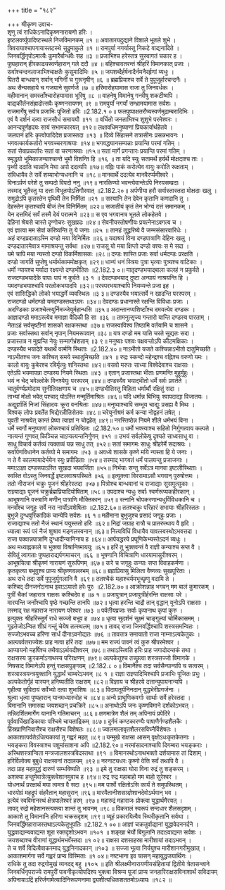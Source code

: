 +++
title = "१८२"

+++
श्रीकृष्ण उवाच-  
शृणु त्वं राधिकेऽनादिकृष्णनारायणो हरिः ।  
इष्टलवर्ष्युपादिष्टस्थले निजविमानकम् ॥१ ॥
अवातारयदुद्याने विशाले भूतले शुभे ।  
त्रिवरायाश्चापगायास्तटस्थे सुद्रुमाकुले ॥१ ॥
रामपुर्या नगर्यास्तु निकटे वाद्यनादिते ।  
जिनवर्द्धिनृपोऽमात्यैः कुमारैर्बान्धवैः सह ॥३ ॥
प्रजाभिश्च हरेस्तत्र सुस्वागतं चकार ह ।  
पुष्पहारान् हीरकाढ्यस्वर्णहारान् गले ददौ ॥४ ॥
बहिश्चावतरन्तं श्रीहरिं विमानकात् प्रजाः ।  
सर्वाश्चन्दनलाजाभिश्चाक्षतैः कुसुमादिभिः ॥५ ॥
जयशब्दैर्हर्षनादैर्नमनैरर्हृणां व्यधुः ।  
पितरौ बान्धवान् सर्वान् भगिनीं च गुरूनृषीन् ॥६ ॥
ब्रह्मप्रियाश्च सर्वे ते पुपूजुर्हारचन्दनैः ।  
अथ सैन्यसहाये च गजयाने सुवर्णजे ॥७ ॥
हरिमारोहयामास राजा तु जिनवर्धकः ।  
महीमानान् समस्ताँश्चारोहयामास भूरिषु ॥८ ॥
वाहनेषु विमानेषु गन्त्रीषु शकटीष्वपि ।  
वाद्यकीर्तनसंह्रादोत्सवैः कृष्णनरायणम् ॥९ ॥
रामपुर्यां नगर्यां सम्भ्रामयामास सर्वशः ।  
राजमार्गेषु सर्वत्र प्रजाभिः पूजितो हरिः ॥2.182.१ ०॥
फलपुष्पाक्षतरौप्यस्वर्णमुद्राम्बरादिभिः ।  
एवं वै दर्शनं दत्वा राजसौधं समाययौ ॥११ ॥
वर्धितो जनताभिश्च शुशुभे परमेश्वरः ।  
आनन्दपूर्णहृदयः सायं सभामकारयत् ॥१२॥
लक्षावधिमनुष्याणां प्रियकार्यार्थहेतवे ।  
जलपानं हरिः कृत्वोपादिदेश प्रजास्तदा ॥१३ ॥
दिव्ये सिंहासने तत्रासीनः प्रसन्नभावनः ।  
भगवत्कार्यकर्तारो भगवच्चरणाश्रयाः ॥१४॥
भगवद्ध्यानसम्पन्नाः प्रयान्ति परमां गतिम् ।  
सतां सेवाप्रकर्तारः सतां वा चरणाश्रयाः ॥१५॥
सतां मार्गे प्रगन्तारः प्रयान्ति परमां गतिम् ।  
स्मृद्धयो भूमिकाजन्याश्चान्ते भूमौ विशन्ति हि ॥१६ ॥
ता यदि स्युः सतामर्थे हर्यर्थे मोक्षदाश्च ताः ।  
पृथ्वी ददाति चान्नानि मेघा अपो ददत्यपि ॥१७॥
वह्निः पाकं करोत्येव वायुः करोति रूक्षताम् ।  
संविधायैव ते सर्वे शय्याभोग्यधनानि च ॥१८॥
मानवार्थे ददत्येव मानवैरर्प्यमीश्वरे ।  
विनाऽर्पणं परेशे तु सम्पदो विपदो ननु ॥१९॥
नारकिण्यो भवन्त्येवान्तेऽपि निरयसम्प्रदाः ।  
तस्माद् भूतैस्तु या दत्ता विभूतयोऽतिगौरवात् ॥2.182.२०॥
अर्पणीया हरौ सर्वास्तास्तदा मोक्षदाः खलु ।  
समुद्रोऽपि कृतस्तेन पृथिवी तेन निर्मिता ॥२१ ॥
सस्यानि तेन देवेन कृतानि कणदानि तु ।  
देहस्तेन कृतश्चापि बीजं तेन विनिर्मितम् ॥२२॥
सजातीयं कृतं तेन भोग्यं दत्तं समानकम् ।  
येन दत्तमिदं सर्वं तस्मै देयं परात्मने ॥२३॥
स एव भगवानत्र भूतले लोकहेतवे ।  
देहिनां श्रेयसे चास्ते दृग्गोचरः सुखप्रदः ॥२४॥
सेवनीयस्तोषणीयः प्रयत्नेनाऽवगत्य च ।  
एवं ज्ञात्वा मम सेवां करिष्यन्ति तु ये जनाः ॥२५ ॥
तानहं तूद्धरिष्ये वै जन्मसंसारवारिधेः ।  
अहं दण्डप्रदाताऽस्मि दण्डो मया विनिर्मितः ॥२६॥
यदाश्रयं विना दण्डपात्राणि देहिनः खलु ।  
दण्डदातारमेवात्र मामाश्रयन्तु सर्वथा ॥२७॥
राजसु यो मया क्षिप्तो दण्डो वश्यः स मे सदा ।  
यमे चापि मया न्यस्तो दण्डो विकर्मिशासकः ॥२८॥
दण्डः शास्ति प्रजाः सर्वा धर्मदण्डः प्ररक्षति ।  
दण्डो जागर्ति सुप्तेषु धर्मार्थकाममोक्षकृत् ॥२९॥
धान्यं धनं स्त्रियः पुत्रा भृत्याः पुत्र्यश्च वाटिकाः ।  
धर्मो न्यायश्च मर्यादा रक्ष्यन्ते दण्डभीतितः ॥2.182.३ ०॥
मातृदण्डभयाद्बाला कलहं न प्रकुर्वते ।  
राजदण्डभयादेके पापाः पापं न कुर्वते ॥३ १ ॥
देवदण्डभयाद् दुष्टा अन्यायं नाश्रयन्ति हि ।  
यमदण्डभयाश्चापि परलोकभयादपि ॥३२॥
परस्परभयाश्चापि नियम्यन्ते प्रजा इह ।  
एवं सांसिद्धिको लोको भयाद्धर्मे व्यवस्थितः ॥३ ३॥
दण्डस्यैव भयात्सर्वे न खादन्ति परस्परम् ।  
राजदण्डो धर्मदण्डो यमदण्डस्तथाऽपरः ॥३४॥
देवदण्डः प्रधानास्ते रक्षन्ति विविधाः प्रजाः ।  
अदण्डिकाः प्रजाश्चेत्स्युर्निमज्जेयुर्महान्धसि ॥३५॥
अदान्तानप्यशिष्टाँश्च दमयत्येव दण्डकः ।  
आज्ञादण्डो ममाऽस्त्येव ममाज्ञा वैदिकी हि सा ॥३६ ॥
तामनुत्सृज्य गन्तारो यान्ति दण्डस्य पारताम् ।  
नेताऽहं सर्वसृष्टीनां शासको रक्षकस्तथा ॥३७॥
राजस्वाविश्य तिष्ठामि वर्तयामि च शासने ।  
प्रजाः सर्वास्तथा सर्वान् नृपान् नियमरूपवान् ॥३८॥
यत्र दण्डो मम याति चरते सूद्यतः सदा ।  
प्रजास्तत्र न मुह्यन्ति नेयुः सन्मार्गभ्रंशताम् ॥३ ९॥
मनुष्याः पशवः पक्षवन्तोऽपि कीटमक्षिकाः ।  
दण्डस्यैव भयादेते यथार्थे वर्त्मनि स्थिताः ॥2.182.४०॥
नाऽभीतो यजते कश्चिन्नाऽभीतो दातुमिच्छति ।  
नाऽभीतश्च जनः कश्चित् समये स्थातुमिच्छति ॥४१ ॥
रुद्रः स्कन्दो महेन्द्रश्च वह्निश्च वरुणो यमः ।  
कालो वायुः कुबेरश्च रविर्मृत्युः शनिस्तथा ॥४२॥
वसवो मरुतः साध्या विश्वेदेवाश्च राक्षसाः ।  
एतेऽपि भयमापन्ना दण्डस्य नियमे स्थिताः ॥४३ ॥
एतान् प्रजास्तथा भीताः प्रणमन्ति मुहुर्मुहुः ।  
भयं न चेद् भवेल्लोके विनश्येयुः परस्परम् ॥४४॥
दण्डस्यैव भयाद्भीतो धर्मे सर्वः प्रवर्तते ।  
चातुर्वर्ण्यप्रमोदाय सुनीतिरक्षणाय च ॥४५॥
दण्डभीतिस्तु विहिता धर्मार्थौ रक्षितुं सदा ।  
ताभ्यां मोक्षो भवेत् पश्चाद् योऽस्ति मन्मूर्तिमाश्रितः ॥४६॥
यदि धर्मान्न बिभियुः श्वापदाद्या विजातयः ।  
अद्युर्ज्ञातिं निजां सिंहादयः क्रूरा वनश्रिताः ॥४७॥
मनुष्याश्चापि सम्भूय चाद्युः प्रसह्य वै मिथः ।  
विश्वक् लोपः प्रवर्तेत भिद्येरन्नीतिसेतवः ॥४८॥
चरेयुर्नाश्रमं कर्म कन्या नोद्वहनं लषेत् ।  
युवती नाश्रयेत् कान्तं प्रेष्या त्वाज्ञां न चोद्वहेत् ॥४९॥
नरस्तिष्ठेन्न नियमे शीले धर्मभयं विना ।  
धर्मे स्वर्गो मनुष्याणां लोकश्चायं प्रतिष्ठितः ॥2.182.५०॥
धर्मो भक्त्याश्च सहितो निर्गुणत्वाय कल्पते ।  
नात्यन्तं गुणवत् किञ्चिन्न चाऽप्यत्यन्तनिर्गुणम् ॥५१ ॥
उभयं सर्वलोकेषु दृश्यते साध्वसाधु वा ।  
साधु विचार्य कर्तव्यं त्यक्तव्यं यन्न साधु तत् ॥५२॥
सतां समागमः साधुः श्रीहरेर्मे सदाश्रयः ।  
सर्वार्पणविधानेन कर्तव्यो मे समागमः ॥५३ ॥
अवध्ये शासके कृष्णे मयि न्यस्ता हि ये जनाः ।  
न ते वै कालमायादेर्भयेन स्युः प्रपीडिताः ॥५४॥
तस्माद् भागवतं धर्मं पालयन्तु प्रजाजनाः ।  
ममाऽऽज्ञा दण्डरूपाऽस्ति सुखदा भयवर्जिता ॥५५॥
निर्भयाः सन्तु सर्वेऽत्र मानवा इष्टलीस्थिताः ।  
स्वस्ति वोऽस्तु जिनवर्द्धे इष्टलवाश्रयस्थिते ॥५६ ॥
इत्युक्त्वा विररामाऽसौ भगवान् पुरुषोत्तमः ।  
ततो नीराजनं चक्रुः पूजनं श्रीहरेस्तदा ॥५७॥
पित्रोश्च बान्धवानां च राजाद्याः सुसमुत्सुकाः ।  
राज्ञ्याद्याः पूजनं चक्रुर्ब्रह्मप्रियादियोषिताम् ॥५८॥
उपदाश्च न्यधुः सर्वाः स्वर्णरूप्यकहीरकान् ।  
आभूषणानि वस्त्राणि मणीन् पात्राणि मौक्तिकान् ॥५९॥
रत्नानि चोपकरणान्यधुर्विविधकानि च ।  
मन्त्राँश्च जगृहुः सर्वे नरा नार्योऽवशेषिताः ॥2.182.६०॥
ततश्चक्रुः परिहारं सभायाः श्रीहरिस्ततः ।  
बुभुजे दुग्धपुरिकादिकं चान्येपि सर्वशः ॥६ १॥
महीमाना बुभुजुश्च प्रसादं जगृहुः प्रजाः ।  
राजाद्याश्च ततो नैजं स्थानं ययुस्ततो हरिः ॥६२॥
निद्रां जग्राह रात्रौ च प्रातरुत्थाय वै हृदि ।  
ध्यात्वा रूपं परं नैजं शुश्राव मङ्गलस्वनान् ॥६३॥
नित्यविधिं विधायैव यावत्स्वस्थोऽभवत्तदा ।  
राजा पक्वान्नपात्राणि दुग्धादीन्यानिनाय ह ॥६४॥
आर्पयद्धरये प्रघूणिकेभ्यस्तेऽदनं व्यधुः ।  
अथ मध्याह्नकाले च भुक्त्वा विश्रान्तिमाययुः ॥६५॥
हरिं तु भुक्तवन्तं वै राज्ञी कन्याश्च सप्त वै ।  
सेवितुं त्वागताः पुष्पहाराद्यर्पणमाचरन् ॥६६ ॥
भूषणानि विचित्राणि धारयामासुरीश्वरम् ।  
आभूषयित्वा श्रीकृष्णं नारायणं सुरूपिणम् ॥६७॥
करे च जगृहुः कन्याः सप्त विवाहकर्मणा ।  
कृतकृत्या बभूवुश्च प्राप्य श्रीकृष्णवल्लभम् ॥६८॥
ब्रह्मप्रियासु मिलिता वैष्णव्यः सुखपूरिताः ।  
अथ राधे तदा सर्वे पुपूजुर्युगलानि वै ॥६९॥
ततश्चैकं महाश्चर्यमभूच्छृणु वदामि ते ।  
कश्चिद् दीनजनोऽनाथ इवाऽऽयातो हरेः पुरः ॥2.182.७०॥
आक्रोशन्नाह भगवन् मम बालं कुमारकम् ।  
पुत्रीं चैकां जहारात्र राक्षसः कश्चिदेव ह ॥७ १ ॥
प्रजापुत्रान् प्रजापुत्रीर्हरन्ति राक्षसाः परे ।  
मारयन्ति जनाँश्चापि पृष्ठे गच्छन्ति तानपि ॥७२॥
धृत्वा हरन्ति चाद्रौ तान् वृद्धान् यूनोऽपि राक्षसाः ।  
तस्माद् रक्ष महाराज नारायण परेश्वर ॥७३ ॥
पर्वतीयप्रजाः सर्वाः कृपानाथ कृपां कुरु ।  
इत्युक्तः श्रीहरिस्तूर्णं राधे सज्जो बभूव ह ॥७४॥
धृत्वा सुदर्शनं सूक्ष्मं चाङ्गुल्यां चोर्मिकासमम् ।  
गूढतेजोऽन्वित शीघ्रं गन्तुं चेयेष तत्स्थलम् ॥७५॥
तावद् राजा जिनवर्द्धिश्चापि शस्त्रसमन्वितः ।  
सज्जोऽभवच्च हरिणा सार्धं दीनाऽवनोद्यतः ॥७६ ॥
तावत्तत्र समायातो राजा नाम्नाऽल्पकेतुकः ।  
आल्पपर्वतराज्येशः प्राह नत्वा हरिं तदा ॥७७॥
मम राज्यं पावनं त्वं कुरु श्रीपरमेश्वर ।  
आप्यायनो महर्षिश्च तथैवाऽऽर्थयदीश्वरम् ॥७८॥
तथाऽस्त्विति हरिः प्राह जगादोदन्तकं तथा ।  
राक्षसस्य क्रूरकर्माऽनाथस्य परिरक्षणम् ॥७९॥
अल्पकेतुश्च तच्छ्रुत्वा शस्त्रसज्जो विमानके ।  
निषसाद विमानेऽपि हन्तुं राक्षसपुङ्गवम् ॥2.182.८ ०॥
विमानैश्च तदा सर्वसैन्यान्यपि च सत्वरम् ।  
शस्त्रास्त्रयन्त्रयुक्तानि युद्धार्थं चाम्बरेऽभवन् ॥८ १ ॥
राज्ञा राज्ञ्यादिभिश्चापि प्रजाभिः पूजितः प्रभुः ।  
अल्पकेतोर्गृहं यास्यन् हनिष्यतीति राक्षसम् ॥८२॥
विज्ञाय च श्रीहरये दत्तान्युपायनान्यपि ।  
गृहीत्वा सुविदायं सर्वेभ्यो दत्वा शुभाशिषः ॥८३॥
विदायतूर्यनिनदान् युद्धभेरीप्रगर्जनाः ।  
श्रुत्वा धृत्वा पुष्पहारान् यानमध्यारुरोह च ॥८४॥
अन्ये प्राघूणिकवर्गाः सार्थाः सर्वे हरेस्तदा ।  
विमानानि समारुह्य जयशब्दान् प्रचक्रिरे ॥८५॥
अनाथोऽपि जनः कृष्णविमाने दर्शकोऽभवत् ।  
तन्निदर्शितमार्गेण यानानि गतिमाचरन् ॥८६॥
क्षणमात्रेण शैलं तम् अपिनायं प्रपेदिरे ।  
पूर्ववार्धिखाडिकायाः पश्चिमे चायताद्रिकम् ॥८७॥
दुर्गमं कण्टकारण्यैः पाषाणैर्गण्डशैलकैः ।  
हिंस्रप्राणिनिवासैश्च राक्षसैश्च विशेषतः ॥८८॥
ज्वालमालावृतशैलरसविघ्नैर्विशेषतः ।  
आकाशात्पर्वतेऽधित्यकायां तु गह्वरं महत् ॥८९॥
यन्मुखे राक्षसा आसन् वृक्षोऽधःकृतकेतनाः ।  
भयङ्करा विवस्त्राश्च पशुमांसाशना अपि ॥2.182.९०॥
नरमांसादनाश्चापि दिगम्बरा भयङ्कराः ।  
अस्थिशस्त्रान्विता मन्त्रजालशस्त्रविदस्तथा ॥९१ ॥
विमानस्थोऽनाथभक्तो दर्शयामास तां दिशाम् ।  
हरिर्विलोक्य बुबुधे राक्षसानां तदालयम् ॥९२॥
नरनाट्यधरः कृष्णो वेत्ति सर्वं तथापि वै ।  
तदा प्राह महायुद्धं दारुणं सम्भविष्यति ॥९३ ॥
इमे तु राक्षसा घोरा विना रुद्रं तु शङ्करम् ।  
अशक्या हन्तुमेवात्रेत्युक्त्वेशानमुवाच ह ॥९४॥
रुद्र रुद्र महाबाहो मम बाहो सुरेश्वर ।  
योधनार्थं प्ररक्षार्थं मया त्वमत्र वै सदा ॥९५॥
मम पार्श्वे रक्षितोऽसि कार्यं ते समुपस्थितम् ।  
धारयोग्रं महद्रूपं संहरैतान् महासुरान् ॥९६॥
मारयैतानीशसञ्ज्ञेशानदेवोऽर्थवान् भव ।  
इत्येवं स्वविमानस्थं क्षेत्रपालेश्वरं हरम् ॥९७॥
महारुद्रं महाराजः प्रोक्त्वा युद्धार्थमैरयत् ।  
तावद् रुद्रो महेशानस्त्यक्त्वा शान्तं तु भावनम् ॥९८॥
विकरालं स्वरूपं सन्दधार शैलसदृशम् ।  
आकाशे तु विमानानि हरिणा चक्रसदृशम् ॥९९॥
व्यूहं प्रकारयित्वैव स्थिरीकृतानि सर्वथा ।  
जिनवर्द्धिमहाराजस्तथाऽल्पकेतुभूपतिः ॥2.182.१ ००॥
आज्ञां चक्रतुर्वाद्यानां युद्धावेदननर्दने ।  
युद्धवाद्यान्यवाद्यन्त शूरा रक्तदृशोऽभवन ॥१०१ ॥
शङ्खा भेर्यो बिगुलानि तदाऽवाद्यन्त सर्वशः ।  
जयशब्दाश्च वीराणां युद्धार्थमभवँस्तदा ॥१ ०२॥
राक्षसा दशसाहस्रा मारीशायां तदाऽभवन् ।  
ते च शर्वे विदित्वैवाकस्माद् युद्धनिनादकान् ॥१०३ ॥
सज्जा भूत्वा निर्ययुश्च मारीशानगरीमुखात् ।  
आकाशमार्गगा सर्वे गह्वरं प्राप्य विस्मिताः ॥१ ०४॥
नष्टभाना इव चासन् महायुद्धजयार्थिनः ।  
राधिके तु तदा रुद्रगोमुखं व्यनदद् बहु ॥१०५ ॥
इति श्रीलक्ष्मीनारायणीयसंहितायां द्वितीये त्रेतासन्ताने जिनवर्धिनृपराज्ये रामपुरीं पावनीकृत्योपदिश्य भुक्त्वा विश्रम्य पूजां प्राप्य जनहारिराक्षसविनाशार्थं सविदायम्  
अपिनायाऽद्रिं हरिर्जगामेत्यादिनिरूपणनामा द्व्यशीत्यधिकशततमोऽध्यायः ॥१८२ ॥
    
